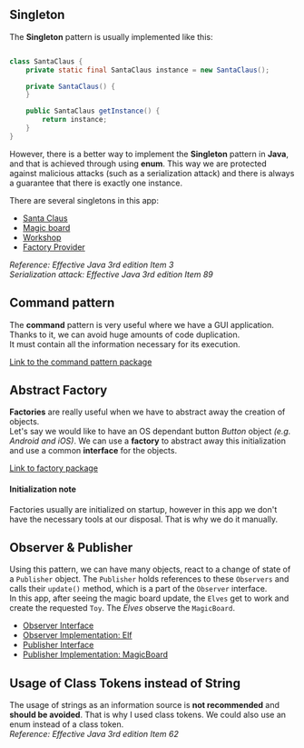 ## Singleton

The **Singleton** pattern is usually implemented like this:

```java

class SantaClaus {
    private static final SantaClaus instance = new SantaClaus();

    private SantaClaus() {
    }

    public SantaClaus getInstance() {
        return instance;
    }
}
```

However, there is a better way to implement the **Singleton** pattern in **Java**, and that is achieved through using **enum**.
This way we are protected against malicious attacks (such as a serialization attack) and there is always a guarantee
that there is exactly one instance.

There are several singletons in this app:
* [Santa Claus](src/me/cal1br/santaworkshop/entity/SantaClaus.java)
* [Magic board](src/me/cal1br/santaworkshop/entity/MagicBoard.java)
* [Workshop](src/me/cal1br/santaworkshop/entity/Workshop.java)
* [Factory Provider](src/me/cal1br/santaworkshop/factory/AbstractFactory.java)

*Reference: Effective Java 3rd edition Item 3*\
*Serialization attack: Effective Java 3rd edition Item 89*
## Command pattern

The **command** pattern is very useful where we have a GUI application. Thanks to it, we can avoid huge amounts of code duplication.\
It must contain all the information necessary for its execution.

[Link to the command pattern package](src/me/cal1br/santaworkshop/command)

## Abstract Factory

**Factories** are really useful when we have to abstract away the creation of objects.\
Let's say we would like to have an OS dependant button *Button* object *(e.g. Android and iOS)*.
We can use a **factory** to abstract away this initialization and use a common **interface** for the objects.

[Link to factory package](src/me/cal1br/santaworkshop/factory)

#### Initialization note
Factories usually are initialized on startup, however in this app we don't have the necessary
tools at our disposal. That is why we do it manually.

## Observer & Publisher

Using this pattern, we can have many objects, react to a change of state of a `Publisher` object. The `Publisher` holds references to these `Observers` and calls their `update()` method, which is a part of the `Observer` interface.\
In this app, after seeing the magic board update, the `Elves` get to work and create the requested `Toy`.
The *Elves* observe the `MagicBoard`.
* [Observer Interface](src/me/cal1br/santaworkshop/observer/Observer.java)
* [Observer Implementation: Elf](src/me/cal1br/santaworkshop/entity/Elf.java)
* [Publisher Interface](src/me/cal1br/santaworkshop/publisher/Publisher.java)
* [Publisher Implementation: MagicBoard](src/me/cal1br/santaworkshop/entity/MagicBoard.java)

## Usage of Class Tokens instead of String

The usage of strings as an information source is **not recommended** and **should be avoided**. That is why I used class tokens.
We could also use an enum instead of a class token.\
*Reference: Effective Java 3rd edition Item 62*